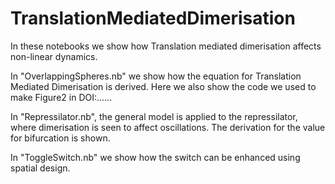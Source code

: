 # TranslationMediatedDimerisation


In these notebooks we show how Translation mediated dimerisation affects non-linear dynamics.

In "OverlappingSpheres.nb" we show how the equation for Translation Mediated Dimerisation is derived. Here we also show the code we used to make Figure2 in DOI:......

In "Repressilator.nb", the general model is applied to the repressilator, where dimerisation is seen to affect oscillations.
The derivation for the value for bifurcation is shown.


In "ToggleSwitch.nb" we show how the  switch can be enhanced using spatial design.

